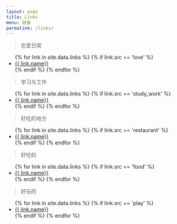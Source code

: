 ```yaml
---
layout: page
title: Links
menu: 链接
permalink: /links/
---
```


> 恋爱日常

<ul>
{% for link in site.data.links %}
  {% if link.src == 'love' %}
  <li><a href="{{ link.url }}" target="_blank">{{ link.name}}</a></li>
  {% endif %}
{% endfor %}
</ul>

> 学习与工作

<ul>
{% for link in site.data.links %}
  {% if link.src == 'study_work' %}
  <li><a href="{{ link.url }}" target="_blank">{{ link.name}}</a></li>
  {% endif %}
{% endfor %}
</ul>

> 好吃的地方

<ul>
{% for link in site.data.links %}
  {% if link.src == 'restaurant' %}
  <li><a href="{{ link.url }}" target="_blank">{{ link.name}}</a></li>
  {% endif %}
{% endfor %}
</ul>

> 好吃的

<ul>
{% for link in site.data.links %}
  {% if link.src == 'food' %}
  <li><a href="{{ link.url }}" target="_blank">{{ link.name}}</a></li>
  {% endif %}
{% endfor %}
</ul>

> 好玩的

<ul>
{% for link in site.data.links %}
  {% if link.src == 'play' %}
  <li><a href="{{ link.url }}" target="_blank">{{ link.name}}</a></li>
  {% endif %}
{% endfor %}
</ul>

